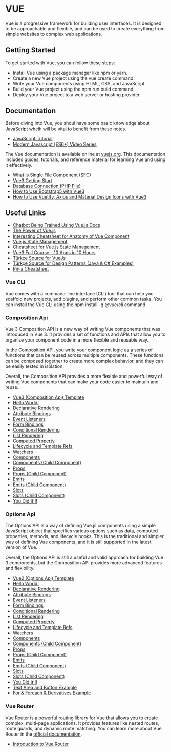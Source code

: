 # VUE

Vue is a progressive framework for building user interfaces. It is designed to be approachable and flexible, and can be used to create everything from simple websites to complex web applications.

## Getting Started

To get started with Vue, you can follow these steps:

- Install Vue using a package manager like npm or yarn.
- Create a new Vue project using the vue create command.
- Write your Vue components using HTML, CSS, and JavaScript.
- Build your Vue project using the npm run build command.
- Deploy your Vue project to a web server or hosting provider.

## Documentation

Before diving into Vue, you shoul have some basic knowledge about JavaScript whcih will be vital to benefit from these notes.

- [JavaScript Tutorial](https://www.koderhq.com/tutorial/javascript/)
- [Modern Javascript (ES6+) Video Series](https://www.youtube.com/watch?v=4ynLm0TaK1w&list=PLFAU47Id44XElZTM3G8S8YydhPbfAJ-N0)

The Vue documentation is available online at [vuejs.org](vuejs.org). This documentation includes guides, tutorials, and reference material for learning Vue and using it effectively.

- [What is Single File Component (SFC)](./single.file.components.md)
- [Vue3 Getting Start](./vue3.md)
- [Database Connection (PHP File)](./db.connection.php)
- [How to Use Bootstrap5 with Vue3](./using.bootstrap5.with.vue3.md)
- [How to Use Vuetify, Axios and Material Design Icons with Vue3](./using.vuetify.axios.and.mdi.with.vue3.md)

## Useful Links

- [Chatbot Being Trained Using Vue.js Docs](https://chatthing.ai/bots/a2625c1a-8012-42dc-b87d-10e3f0196306)
- [The Power of Vue.js](https://www.addwebsolution.com/blog/vuejs-frontend-development)
- [Interesting Cheatsheet for Anatomy of Vue Component](https://miro.medium.com/v2/resize:fit:1200/1*C4A0g1KYpa_olbSJcxAEBA.png)
- [Vue.js State Management](https://icarusgk.hashnode.dev/state-management-in-vue-3)
- [Cheatsheet for Vue.js State Management](https://pbs.twimg.com/media/F0e5OsoWAAEMqnm?format=jpg&name=medium)
- [Vue3 Full Course - 10 Apps in 10 Hours](https://morioh.com/p/e60283635986?f=5c21fb01c16e2556b555ab32)
- [Türkçe Source for VueJs](https://medium.com/kocsistem/vue-js-t%C3%BCrk%C3%A7e-kaynak-cbb1d0d73490)
- [Türkçe Source for Design Patterns (Java & C# Examples)](https://github.com/yusufyilmazfr/tasarim-desenleri-turkce-kaynak)
- [Pinia Cheatsheet](https://pbs.twimg.com/media/FrgsHvqWcAEN9Ka?format=jpg&name=900x900)

### Vue CLI

Vue comes with a command-line interface (CLI) tool that can help you scaffold new projects, add plugins, and perform other common tasks. You can install the Vue CLI using the npm install -g @vue/cli command.

### Composition Api

Vue 3 Composition API is a new way of writing Vue components that was introduced in Vue 3. It provides a set of functions and APIs that allow you to organize your component code in a more flexible and reusable way.

In the Composition API, you write your component logic as a series of functions that can be reused across multiple components. These functions can be composed together to create more complex behavior, and they can be easily tested in isolation.

Overall, the Composition API provides a more flexible and powerful way of writing Vue components that can make your code easier to maintain and reuse.

- [Vue3 (Composition Api) Template](./composition.api/00.vue3.template.vue)
- [Hello World!](./composition.api/01.hello.world.vue)
- [Declarative Rendering](./composition.api/02.declarative.rendering.vue)
- [Attribute Bindings](./composition.api/03.attribute.bindings.vue)
- [Event Listeners](./composition.api/04.event.listeners.vue)
- [Form Bindings](./composition.api/05.form.bindings.vue)
- [Conditional Rendering](./composition.api/06.conditional.rendering.vue)
- [List Rendering](./composition.api/07.list.rendering.vue)
- [Computed Property](./composition.api/08.computed.property.vue)
- [Lifecycle and Template Refs](./composition.api/09.lifecycle.and.template.refs.vue)
- [Watchers](./composition.api/10.watchers.vue)
- [Components](./composition.api/11.components.vue)
- [Components (Child Component)](./composition.api/11.child.comp.vue)
- [Props](./composition.api/12.props.vue)
- [Props (Child Component)](./composition.api/12.child.comp.vue)
- [Emits](./composition.api/13.emits.vue)
- [Emits (Child Component)](./composition.api/13.child.comp.vue)
- [Slots](./composition.api/14.slots.vue)
- [Slots (Child Component)](./composition.api/14.child.comp.vue)
- [You Did It!!!](./composition.api/15.you.did.it.vue)

### Options Api

The Options API is a way of defining Vue.js components using a simple JavaScript object that specifies various options such as data, computed properties, methods, and lifecycle hooks. This is the traditional and simpler way of defining Vue components, and it is still supported in the latest version of Vue.

Overall, the Options API is still a useful and valid approach for building Vue 3 components, but the Composition API provides more advanced features and flexibility.

- [Vue2 (Options Api) Template](./options.api/00.vue2.template.vue)
- [Hello World!](./options.api/01.hello.world.vue)
- [Declarative Rendering](./options.api/02.declarative.rendering.vue)
- [Attribute Bindings](./options.api/03.attribute.bindings.vue)
- [Event Listeners](./options.api/04.event.listeners.vue)
- [Form Bindings](./options.api/05.form.bindings.vue)
- [Conditional Rendering](./options.api/06.conditional.rendering.vue)
- [List Rendering](./options.api/07.list.rendering.vue)
- [Computed Property](./options.api/08.computed.property.vue)
- [Lifecycle and Template Refs](./options.api/09.lifecycle.and.template.refs.vue)
- [Watchers](./options.api/10.watchers.vue)
- [Components](./options.api/11.components.vue)
- [Components (Child Component)](./options.api/11.child.comp.vue)
- [Props](./options.api/12.props.vue)
- [Props (Child Component)](./options.api/12.child.comp.vue)
- [Emits](./options.api/13.emits.vue)
- [Emits (Child Component)](./options.api/13.child.comp.vue)
- [Slots](./options.api/14.slots.vue)
- [Slots (Child Component)](./options.api/14.child.comp.vue)
- [You Did It!!!](./options.api/15.you.did.it.vue)
- [Text Area and Button Example](./options.api/16.text.area.and.button.example.vue)
- [For & Foreach & Derivatives Example](./options.api/17.for.foreach.derivatives.vue)

### Vue Router

Vue Router is a powerful routing library for Vue that allows you to create complex, multi-page applications. It provides features like nested routes, route guards, and dynamic route matching. You can learn more about Vue Router in the [official documentation](https://router.vuejs.org/).

- [Introduction to Vue Router](./router/what.is.vue.router.md)
